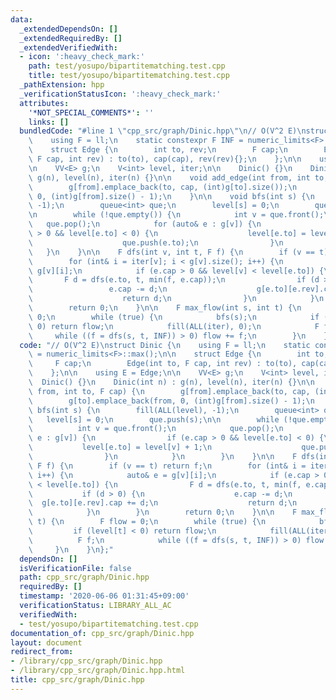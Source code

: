 ```yaml
---
data:
  _extendedDependsOn: []
  _extendedRequiredBy: []
  _extendedVerifiedWith:
  - icon: ':heavy_check_mark:'
    path: test/yosupo/bipartitematching.test.cpp
    title: test/yosupo/bipartitematching.test.cpp
  _pathExtension: hpp
  _verificationStatusIcon: ':heavy_check_mark:'
  attributes:
    '*NOT_SPECIAL_COMMENTS*': ''
    links: []
  bundledCode: "#line 1 \"cpp_src/graph/Dinic.hpp\"\n// O(V^2 E)\nstruct Dinic {\n\
    \    using F = ll;\n    static constexpr F INF = numeric_limits<F>::max();\n\n\
    \    struct Edge {\n        int to, rev;\n        F cap;\n        Edge(int to,\
    \ F cap, int rev) : to(to), cap(cap), rev(rev){};\n    };\n\n    using E = Edge;\n\
    \n    VV<E> g;\n    V<int> level, iter;\n\n    Dinic() {}\n    Dinic(int n) :\
    \ g(n), level(n), iter(n) {}\n\n    void add_edge(int from, int to, F cap) {\n\
    \        g[from].emplace_back(to, cap, (int)g[to].size());\n        g[to].emplace_back(from,\
    \ 0, (int)g[from].size() - 1);\n    }\n\n    void bfs(int s) {\n        fill(ALL(level),\
    \ -1);\n        queue<int> que;\n        level[s] = 0;\n        que.push(s);\n\
    \n        while (!que.empty()) {\n            int v = que.front();\n         \
    \   que.pop();\n            for (auto& e : g[v]) {\n                if (e.cap\
    \ > 0 && level[e.to] < 0) {\n                    level[e.to] = level[v] + 1;\n\
    \                    que.push(e.to);\n                }\n            }\n     \
    \   }\n    }\n\n    F dfs(int v, int t, F f) {\n        if (v == t) return f;\n\
    \        for (int& i = iter[v]; i < g[v].size(); i++) {\n            auto& e =\
    \ g[v][i];\n            if (e.cap > 0 && level[v] < level[e.to]) {\n         \
    \       F d = dfs(e.to, t, min(f, e.cap));\n                if (d > 0) {\n   \
    \                 e.cap -= d;\n                    g[e.to][e.rev].cap += d;\n\
    \                    return d;\n                }\n            }\n        }\n\
    \        return 0;\n    }\n\n    F max_flow(int s, int t) {\n        F flow =\
    \ 0;\n        while (true) {\n            bfs(s);\n            if (level[t] <\
    \ 0) return flow;\n            fill(ALL(iter), 0);\n            F f;\n       \
    \     while ((f = dfs(s, t, INF)) > 0) flow += f;\n        }\n    }\n};\n"
  code: "// O(V^2 E)\nstruct Dinic {\n    using F = ll;\n    static constexpr F INF\
    \ = numeric_limits<F>::max();\n\n    struct Edge {\n        int to, rev;\n   \
    \     F cap;\n        Edge(int to, F cap, int rev) : to(to), cap(cap), rev(rev){};\n\
    \    };\n\n    using E = Edge;\n\n    VV<E> g;\n    V<int> level, iter;\n\n  \
    \  Dinic() {}\n    Dinic(int n) : g(n), level(n), iter(n) {}\n\n    void add_edge(int\
    \ from, int to, F cap) {\n        g[from].emplace_back(to, cap, (int)g[to].size());\n\
    \        g[to].emplace_back(from, 0, (int)g[from].size() - 1);\n    }\n\n    void\
    \ bfs(int s) {\n        fill(ALL(level), -1);\n        queue<int> que;\n     \
    \   level[s] = 0;\n        que.push(s);\n\n        while (!que.empty()) {\n  \
    \          int v = que.front();\n            que.pop();\n            for (auto&\
    \ e : g[v]) {\n                if (e.cap > 0 && level[e.to] < 0) {\n         \
    \           level[e.to] = level[v] + 1;\n                    que.push(e.to);\n\
    \                }\n            }\n        }\n    }\n\n    F dfs(int v, int t,\
    \ F f) {\n        if (v == t) return f;\n        for (int& i = iter[v]; i < g[v].size();\
    \ i++) {\n            auto& e = g[v][i];\n            if (e.cap > 0 && level[v]\
    \ < level[e.to]) {\n                F d = dfs(e.to, t, min(f, e.cap));\n     \
    \           if (d > 0) {\n                    e.cap -= d;\n                  \
    \  g[e.to][e.rev].cap += d;\n                    return d;\n                }\n\
    \            }\n        }\n        return 0;\n    }\n\n    F max_flow(int s, int\
    \ t) {\n        F flow = 0;\n        while (true) {\n            bfs(s);\n   \
    \         if (level[t] < 0) return flow;\n            fill(ALL(iter), 0);\n  \
    \          F f;\n            while ((f = dfs(s, t, INF)) > 0) flow += f;\n   \
    \     }\n    }\n};"
  dependsOn: []
  isVerificationFile: false
  path: cpp_src/graph/Dinic.hpp
  requiredBy: []
  timestamp: '2020-06-06 01:31:45+09:00'
  verificationStatus: LIBRARY_ALL_AC
  verifiedWith:
  - test/yosupo/bipartitematching.test.cpp
documentation_of: cpp_src/graph/Dinic.hpp
layout: document
redirect_from:
- /library/cpp_src/graph/Dinic.hpp
- /library/cpp_src/graph/Dinic.hpp.html
title: cpp_src/graph/Dinic.hpp
---
```

